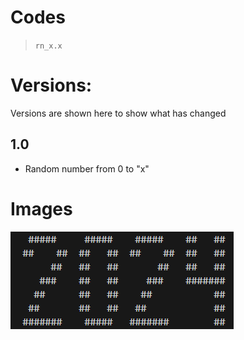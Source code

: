 # Codes

> `rn_x.x`



# Versions:

Versions are shown here to show what has changed

## 1.0
- Random number from 0 to "x"




# Images

![.](https://github.com/soneviconia/icon/raw/main/pythings/image.png)
